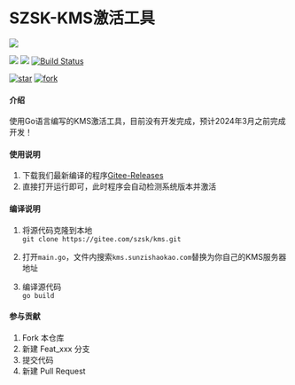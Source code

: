# SZSK-KMS激活工具
![](https://www.sunzishaokao.com/wp-content/uploads/2022/06/73c6e81c1c33.jpg)

[![](https://img.shields.io/badge/Author-孙子烧烤-orange.svg)]()
[![](https://img.shields.io/badge/version-v1.0-brightgreen.svg)](https://gitee.com/szsk/kms)
[![Build Status](https://dev.azure.com/407042815/vue-mapvgl/_apis/build/status/vue-mapvgl-Node.js%20With%20Grunt-CI?branchName=master)]()

[![star](https://gitee.com/szsk/kms/badge/star.svg?theme=dark)](https://gitee.com/szsk/kms/stargazers)
[![fork](https://gitee.com/szsk/kms/badge/fork.svg?theme=dark)](https://gitee.com/szsk/kms/members)

#### 介绍

使用Go语言编写的KMS激活工具，目前没有开发完成，预计2024年3月之前完成开发！

#### 使用说明

1. 下载我们最新编译的程序[Gitee-Releases](https://gitee.com/szsk/kms/releases "Releases")
2. 直接打开运行即可，此时程序会自动检测系统版本并激活

#### 编译说明

1. 将源代码克隆到本地  
	`git clone https://gitee.com/szsk/kms.git`

2. 打开`main.go`，文件内搜索`kms.sunzishaokao.com`替换为你自己的KMS服务器地址

3. 编译源代码  
	`go build`

#### 参与贡献

1.  Fork 本仓库
2.  新建 Feat_xxx 分支
3.  提交代码
4.  新建 Pull Request

